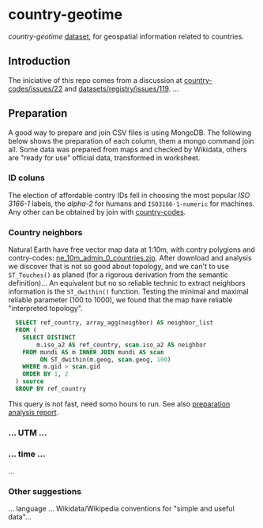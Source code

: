 # country-geotime
*country-geotime* [dataset](https://github.com/datasets), for geospatial information related to countries.

## Introduction
The iniciative of this repo comes from a discussion at [country-codes/issues/22](https://github.com/datasets/country-codes/issues/22) and [datasets/registry/issues/119](https://github.com/datasets/registry/issues/119#issuecomment-142620724).
...


## Preparation
A good way to prepare and join CSV files is  using MongoDB. The following below shows the preparation of each column, them a mongo command join all. Some data was prepared from maps and checked by Wikidata, others are "ready for use" official data,  transformed in worksheet.

### ID coluns
The election of affordable contry IDs fell in choosing the most popular *ISO 3166-1* labels, the *alpha-2*  for humans and `ISO3166-1-numeric` for machines. Any other can be obtained by join with [country-codes](https://github.com/datasets/country-codes).

### Country neighbors
Natural Earth have free vector  map data at 1:10m, with contry polygions and contry-codes: [ne_10m_admin_0_countries.zip](http//www.naturalearthdata.com/download/10m/cultural/ne_10m_admin_0_countries.zip). After download and analysis we discover that is not so good about topology, and we can't to use `ST_Touches()` as planed (for a rigorous derivation from the semantic definition)... An equivalent but no so reliable technic to extract neighbors information is the  `ST_dwithin()` function. Testing the minimal and maximal reliable parameter (100 to 1000), we found that the map have reliable "interpreted topology".


```sql
  SELECT ref_country, array_agg(neighbor) AS neighbor_list
  FROM (
    SELECT DISTINCT
        m.iso_a2 AS ref_country, scan.iso_a2 AS neighbor
    FROM mundi AS m INNER JOIN mundi AS scan
         ON ST_dwithin(m.geog, scan.geog, 100)
    WHERE m.gid > scan.gid
    ORDER BY 1, 2
  ) source
  GROUP BY ref_country
  ```
This query is not fast, need somo hours to run. See also [preparation analysis  report](https://github.com/ppKrauss/country-geotime/wiki/Country-neighbors-preparation).

### ... UTM ...


### ... time ...
...

### Other suggestions
... language ...  Wikidata/Wikipedia conventions for "simple and useful data"... 




